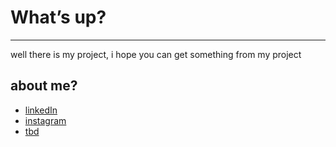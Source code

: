 <h1>What’s up?</h1>
<hr>

<p1>well there is my project, i hope you can get something from my project</p1>
<h2>about me?</h2>
<ul>
  <li><a href="[https://www.linkedin.com/in/verry-kurniawan-956214247/]">linkedIn</li>
  <li><a href="[https://www.instagram.com/princeofverry/]">instagram</li>
  <li>tbd</li>
</ul>
  



<!-- thanks for coming to my github.
well there is my project, i hope you can get something from my project. -->

<!---
princeofverry/princeofverry is a ✨ special ✨ repository because its `README.md` (this file) appears on your GitHub profile.
You can click the Preview link to take a look at your changes.
--->
